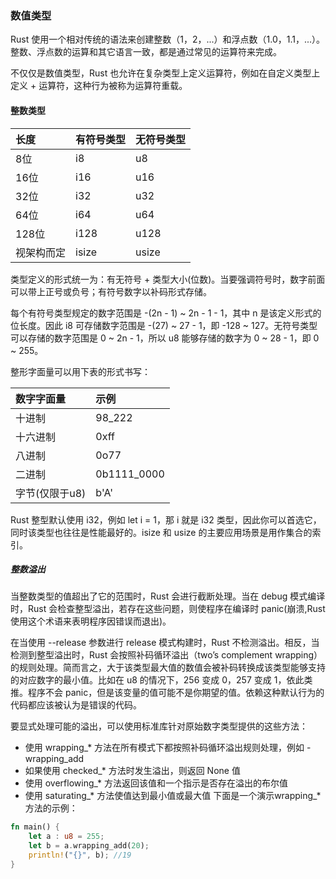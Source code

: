 ### **数值类型**
Rust 使用一个相对传统的语法来创建整数（1，2，...）和浮点数（1.0，1.1，...）。整数、浮点数的运算和其它语言一致，都是通过常见的运算符来完成。

不仅仅是数值类型，Rust 也允许在复杂类型上定义运算符，例如在自定义类型上定义 + 运算符，这种行为被称为运算符重载。
#### **整数类型**
| 长度 &nbsp;| 有符号类型 |无符号类型|
| :----   |:----| :---- |
| 8位    | i8  | u8  |
| 16位   | i16 | u16  |
| 32位   | i32 | u32  |
| 64位   | i64 | u64  |
| 128位  | i128 | u128  |
|视架构而定|isize|usize|
类型定义的形式统一为：有无符号 + 类型大小(位数)。当要强调符号时，数字前面可以带上正号或负号；有符号数字以补码形式存储。

每个有符号类型规定的数字范围是 -(2n - 1) ~ 2n - 1 - 1，其中 n 是该定义形式的位长度。因此 i8 可存储数字范围是 -(27) ~ 27 - 1，即 -128 ~ 127。无符号类型可以存储的数字范围是 0 ~ 2n - 1，所以 u8 能够存储的数字为 0 ~ 28 - 1，即 0 ~ 255。

整形字面量可以用下表的形式书写：

|数字字面量    |示例   |
| :----        | :----      |
|十进制        |98_222     |
|十六进制      |	0xff   |
|八进制        |	0o77   |
|二进制	       |0b1111_0000|
|字节(仅限于u8)|b'A'       |
 Rust 整型默认使用 i32，例如 let i = 1，那 i 就是 i32 类型，因此你可以首选它，同时该类型也往往是性能最好的。isize 和 usize 的主要应用场景是用作集合的索引。

##### **整数溢出**
当整数类型的值超出了它的范围时，Rust 会进行截断处理。当在 debug 模式编译时，Rust 会检查整型溢出，若存在这些问题，则使程序在编译时 panic(崩溃,Rust 使用这个术语来表明程序因错误而退出)。

在当使用 --release 参数进行 release 模式构建时，Rust 不检测溢出。相反，当检测到整型溢出时，Rust 会按照补码循环溢出（two’s complement wrapping）的规则处理。简而言之，大于该类型最大值的数值会被补码转换成该类型能够支持的对应数字的最小值。比如在 u8 的情况下，256 变成 0，257 变成 1，依此类推。程序不会 panic，但是该变量的值可能不是你期望的值。依赖这种默认行为的代码都应该被认为是错误的代码。

要显式处理可能的溢出，可以使用标准库针对原始数字类型提供的这些方法：

- 使用 wrapping_* 方法在所有模式下都按照补码循环溢出规则处理，例如 - wrapping_add
- 如果使用 checked_* 方法时发生溢出，则返回 None 值
- 使用 overflowing_* 方法返回该值和一个指示是否存在溢出的布尔值
- 使用 saturating_* 方法使值达到最小值或最大值
下面是一个演示wrapping_*方法的示例：
```rust
fn main() {
    let a : u8 = 255;
    let b = a.wrapping_add(20);
    println!("{}", b); //19
}
```